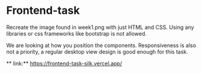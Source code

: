 # Frontend-task

Recreate the image found in week1.png  with just HTML and CSS. Using any libraries or css frameworks like bootstrap is not allowed.

 We are looking at how you position the components. Responsiveness is also not a priority, a regular desktop view design is good enough for this task.

** link:** https://frontend-task-silk.vercel.app/
